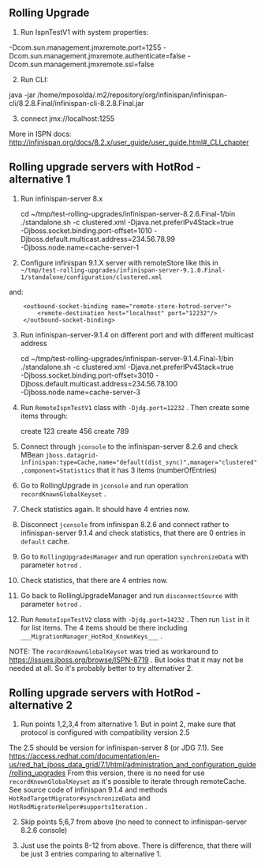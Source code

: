 Rolling Upgrade
---------------

1) Run IspnTestV1 with system properties:

-Dcom.sun.management.jmxremote.port=1255 -Dcom.sun.management.jmxremote.authenticate=false -Dcom.sun.management.jmxremote.ssl=false

2) Run CLI:
 
java -jar /home/mposolda/.m2/repository/org/infinispan/infinispan-cli/8.2.8.Final/infinispan-cli-8.2.8.Final.jar

3) connect jmx://localhost:1255

More in ISPN docs: http://infinispan.org/docs/8.2.x/user_guide/user_guide.html#_CLI_chapter


Rolling upgrade servers with HotRod - alternative 1
---------------------------------------------------

1) Run infinispan-server 8.x


    cd ~/tmp/test-rolling-upgrades/infinispan-server-8.2.6.Final-1/bin
    ./standalone.sh -c clustered.xml -Djava.net.preferIPv4Stack=true \
    -Djboss.socket.binding.port-offset=1010 -Djboss.default.multicast.address=234.56.78.99 \
    -Djboss.node.name=cache-server-1
    
2) Configure infinispan 9.1.X server with remoteStore like this 
in `~/tmp/test-rolling-upgrades/infinispan-server-9.1.0.Final-1/standalone/configuration/clustered.xml`


    <distributed-cache name="default">
        <remote-store cache="default" socket-timeout="60000" tcp-no-delay="true" shared="true" 
            raw-values="true" hotrod-wrapping="true" purge="false" passivation="false" 
            protocol-version="2.4">
                <remote-server outbound-socket-binding="remote-store-hotrod-server"/>
        </remote-store>
    </distributed-cache>    
                
and:

        <outbound-socket-binding name="remote-store-hotrod-server">
            <remote-destination host="localhost" port="12232"/>
        </outbound-socket-binding>
 
3) Run infinispan-server-9.1.4 on different port and with different multicast address 

    cd ~/tmp/test-rolling-upgrades/infinispan-server-9.1.4.Final-1/bin
    ./standalone.sh -c clustered.xml -Djava.net.preferIPv4Stack=true \
    -Djboss.socket.binding.port-offset=3010 -Djboss.default.multicast.address=234.56.78.100 \
    -Djboss.node.name=cache-server-3 
        
4) Run `RemoteIspnTestV1` class with `-Djdg.port=12232` . Then create some items through:


    create 123
    create 456
    create 789
    
5) Connect through `jconsole` to the infinispan-server 8.2.6 and check 
MBean `jboss.datagrid-infinispan:type=Cache,name="default(dist_sync)",manager="clustered",component=Statistics`
that it has 3 items (numberOfEntries)

6) Go to RollingUpgrade in `jconsole` and run operation `recordKnownGlobalKeyset` .

7) Check statistics again. It should have 4 entries now.

8) Disconnect `jconsole` from infinispan 8.2.6 and connect rather to infinispan-server 9.1.4 and 
check statistics, that there are 0 entries in `default` cache.

9) Go to `RollingUpgradesManager` and run operation `synchronizeData` with parameter `hotrod` .

10) Check statistics, that there are 4 entries now.

11) Go back to RollingUpgradeManager and run `disconnectSource` with parameter `hotrod` .

12) Run `RemoteIspnTestV2` class with `-Djdg.port=14232` . Then run `list` in it for list items.
The 4 items should be there including `___MigrationManager_HotRod_KnownKeys___` .

NOTE: The `recordKnownGlobalKeyset` was tried as workaround to https://issues.jboss.org/browse/ISPN-8719 .
But looks that it may not be needed at all. So it's probably better to try alternativer 2.

Rolling upgrade servers with HotRod - alternative 2
---------------------------------------------------

1) Run points 1,2,3,4 from alternative 1. But in point 2, make sure that 
protocol is configured with compatibility version 2.5 


    <distributed-cache name="default">
        <remote-store cache="default" socket-timeout="60000" tcp-no-delay="true" shared="true" 
            raw-values="true" hotrod-wrapping="true" purge="false" passivation="false" 
            protocol-version="2.5">
                <remote-server outbound-socket-binding="remote-store-hotrod-server"/>
        </remote-store>
    </distributed-cache>  


The 2.5 should be version for infinispan-server 8 (or JDG 7.1). 
See https://access.redhat.com/documentation/en-us/red_hat_jboss_data_grid/7.1/html/administration_and_configuration_guide/rolling_upgrades
From this version, there is no need for use `recordKnownGlobalKeyset` as it's possible to iterate
through remoteCache. See source code of infinispan 9.1.4 and methods `HotRodTargetMigrator#synchronizeData` and `HotRodMigratorHelper#supportsIteration` .

2) Skip points 5,6,7 from above (no need to connect to infinispan-server 8.2.6 console)

3) Just use the points 8-12 from above. There is difference, that there will be just 3 entries comparing to alternative 1. 



  
